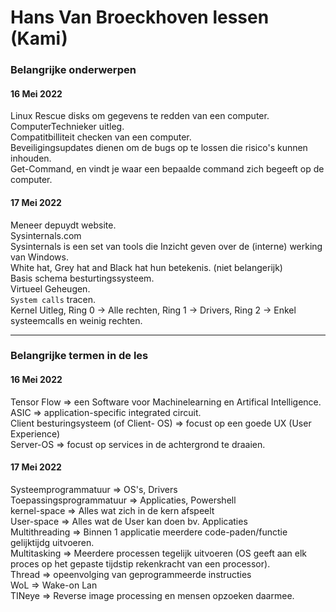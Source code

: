 # Hans Van Broeckhoven lessen (Kami)
### Belangrijke onderwerpen
#### 16 Mei 2022
Linux Rescue disks om gegevens te redden van een computer.  
ComputerTechnieker uitleg.  
Compatitbilliteit checken van een computer.  
Beveiligingsupdates dienen om de bugs op te lossen die risico's kunnen inhouden.  
Get-Command, en vindt je waar een bepaalde command zich begeeft op de computer.  
  
#### 17 Mei 2022
Meneer depuydt website.  
Sysinternals.com  
Sysinternals is een set van tools die Inzicht geven over de (interne) werking van Windows.  
White hat, Grey hat and Black hat hun betekenis. (niet belangerijk)  
Basis schema besturtingssysteem.  
Virtueel Geheugen.  
`System calls` tracen.  
Kernel Uitleg, Ring 0 -> Alle rechten, Ring 1 -> Drivers, Ring 2 -> Enkel systeemcalls en weinig rechten.  
___
### Belangrijke termen in de les
#### 16 Mei 2022
Tensor Flow => een Software voor Machinelearning en Artifical Intelligence.  
ASIC => application-specific integrated circuit.  
Client besturingsysteem (of Client- OS) => focust op een goede UX (User Experience)  
Server-OS => focust op services in de achtergrond te draaien.  
  
  
#### 17 Mei 2022
Systeemprogrammatuur => OS's, Drivers  
Toepassingsprogrammatuur => Applicaties, Powershell   
kernel-space => Alles wat zich in de kern afspeelt  
User-space => Alles wat de User kan doen bv. Applicaties    
Multithreading => Binnen 1 applicatie meerdere code-paden/functie gelijktijdg uitvoeren.    
Multitasking => Meerdere processen tegelijk uitvoeren (OS geeft aan elk proces op het gepaste tijdstip rekenkracht van een processor).  
Thread => opeenvolging van geprogrammeerde instructies  
WoL => Wake-on Lan  
TINeye => Reverse image processing en mensen opzoeken daarmee.  
